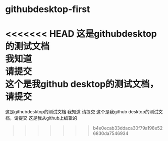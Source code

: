 # githubdesktop-first
<<<<<<< HEAD
这是githubdesktop的测试文档<br>
我知道<br>
请提交<br>
这个是我github desktop的测试文档，请提交<br>
=======
这是githubdesktop的测试文档
我知道
请提交
这个是我github desktop的测试文档，请提交
这是我从github上编辑的
>>>>>>> b4e0ecab33ddaca30f79a198e526830da7546934
